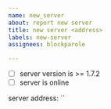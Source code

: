```yaml
---
name: new_server
about: report new server
title: new server <address>
labels: new-server
assignees: blockparole

---
```


* [ ] server version is >= 1.7.2
* [ ] server is online

server address: ``
